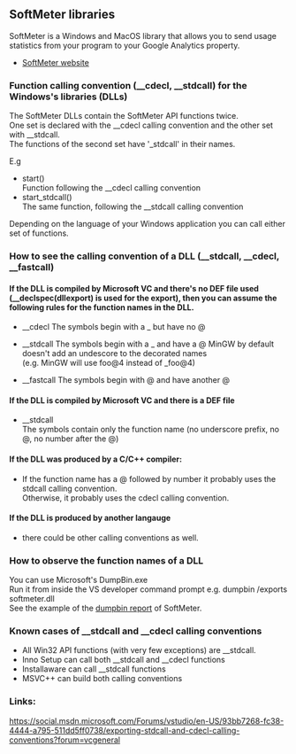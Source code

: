 ﻿## SoftMeter libraries

SoftMeter is a Windows and MacOS library that allows you to send usage statistics from your program to your Google Analytics property.  
- [SoftMeter website](https://www.StarMessageSoftware.com/softmeter)

### Function calling convention (__cdecl, __stdcall) for the Windows's libraries (DLLs)
The SoftMeter DLLs contain the SoftMeter API functions twice.  
One set is declared with the __cdecl calling convention and the other set with __stdcall.  
The functions of the second set have '_stdcall' in their names.  

E.g
- start()  
Function following the __cdecl calling convention
- start_stdcall()  
The same function, following the __stdcall calling convention

Depending on the language of your Windows application you can call either set of functions.

### How to see the calling convention of a DLL (__stdcall, __cdecl, __fastcall)
#### If the DLL is compiled by Microsoft VC and there's no DEF file used (__declspec(dllexport) is used for the export),  then you can assume the following rules for the function names in the DLL.

- __cdecl
The symbols begin with a _ but have no @

- __stdcall
The symbols begin with a _ and have a @
MinGW by default doesn't add an undescore to the decorated names  
(e.g. MinGW will use foo@4 instead of _foo@4) 

- __fastcall
The symbols begin with @ and have another @

#### If the DLL is compiled by Microsoft VC and there is a DEF file
- __stdcall  
The symbols contain only the function name (no underscore prefix, no @, no number after the @)

#### If the DLL was produced by a C/C++ compiler:
- If the function name has a @ followed by number it probably uses the stdcall calling convention.  
 Otherwise, it probably uses the cdecl calling convention.  


#### If the DLL is produced by another langauge
- there could be other calling conventions as well.


### How to observe the function names of a DLL
You can use Microsoft's DumpBin.exe  
Run it from inside the VS developer command prompt 
e.g. dumpbin /exports softmeter.dll  
See the example of the [dumpbin report](https://github.com/starmessage/libSoftMeter/blob/stdcall-test-02/bin/dumpbin-of-softmeter-dll.txt) of SoftMeter.

### Known cases of __stdcall and __cdecl calling conventions
- All Win32 API functions (with  very few exceptions) are __stdcall.
- Inno Setup can call both __stdcall and __cdecl functions
- Installaware can call __stdcall functions
- MSVC++ can build both calling conventions

### Links:
https://social.msdn.microsoft.com/Forums/vstudio/en-US/93bb7268-fc38-4444-a795-511dd5ff0738/exporting-stdcall-and-cdecl-calling-conventions?forum=vcgeneral




